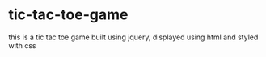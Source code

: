 # tic-tac-toe-game
this is a tic tac toe game built using jquery, displayed using html and styled with css
